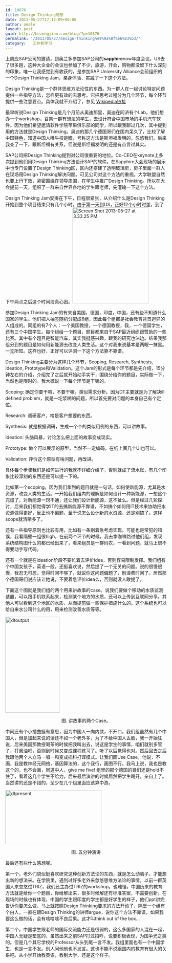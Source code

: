 ```yaml
---
id: 10876
title: Design Thinking随想
date: 2013-05-27T17:12:09+00:00
author: omale
layout: post
guid: http://hezongjian.com/blog/?p=10876
permalink: '/2013/05/27/design-thinking%e9%9a%8f%e6%83%b3/'
category:   工作和学习  
---
```

上周应SAP公司的邀请，到奥兰多参加SAP公司的**sapphire**now年度会议。US去了很多趟，这种大企业的会议也参加了不少，旅游，开会，购物都没留下什么深刻的印象，唯一让我感觉到有收获的，是参加SAP University Alliance会前组织的一个Design Thinking Jam，亲身体验、实践了一下这个方法。

Design Thinking是一个群体思维方法论性的东西。为一群人在一起讨论特定问题提供一些指导方法，怎样更有效的去思考。它把思考过程分为几个环节，每个环节提供一些注意要点。具体我就不介绍了，参见 [Wikipedia链接](http://en.wikipedia.org/wiki/Design_thinking)

最早听说Design Thinking是几个月前从奥迪那里，奥迪在同济有个Lab，他们想办一个workshop，召集一群有想法的学生，去设计符合中国市场的手机汽车软件。因为他们希望邀请软件学院苹果俱乐部的同学，所以跟我聊过几次，其中提到用的方法就是Design Thinking。奥迪的那几个德国哥们在国内呆久了，比较了解中国特色，知道中国人唯牛校是瞻，号称这方法是斯坦福发明的，忽悠我们。后来我查了一下，跟斯坦福有关系，但说是斯坦福发明的还是有点言过其实。

SAP公司把Design Thinking提到对公司很重要的地位。Co-CEO在keynote上多次提到他们用Design Thinking方法设计SAP的软件。在Sapphire大会现场的展示中也专门设置了Design Thinking区，区内还搭建了透明玻璃房，房子里面一群人在现场用Design Thinking解决问题。可见公司对这个方法的重视。大学联盟自然也要上行下效，紧密围绕在领导周围，在学生中推广Design Thinking。所以在大会提前一天，组织了一群来自世界各地的学生跟老师，先灌输一下这个方法。

Design Thinking Jam安排在下午，日程很紧张，从介绍什么是Design Thinking开始到整个项目结束只有几个小时。由于第一天到US，正好12个小时时差，到了下午两点之后这个时间段真心困。[<img class="aligncenter size-medium wp-image-10887" alt="Screen Shot 2013-05-27 at 3.33.25 PM" src="/uploads/2013/05/Screen-Shot-2013-05-27-at-3.33.25-PM-237x300.png" width="237" height="300"  />](/uploads/2013/05/Screen-Shot-2013-05-27-at-3.33.25-PM.png)

参加Design Thinking Jam的有来自美国，德国，印度，中国，还有些不知道什么国家的学生。他们把人抽签随机分配成6组，因此每个组都是社会教育背景迥异的人组成的。同组的有7个人：一个美国教授，一个德国教授，我，一个德国学生，还有三个中国学生。每个组给一个题目，题目都来自于SAP最近组织跟赞助的一些比赛。其中有个题目是智能汽车，其实我挺感兴趣，跟我的研究也沾边。结果我那组分到的题目是如何用新能源去改变人类生活。这个对我来说基本是两眼一抹黑。一无所知。这样也好，正好可以评测一下这个方法靠不靠谱。

Design Thinking主要分为这样几个环节，Scoping, Research, Synthesis, Ideation, Prototype和Validation。这个Jam的形式是每个环节都是先介绍，15分钟左右的介绍，介绍完了之后就开始动手实干，围绕分给你的题目，实际做一下，当然也是限时的。我大概说一下每个环节是干嘛的。

Scoping: 确定你要干嘛，不要干嘛。类似需求分析。因为DT主要就是为了解决ill defined problem，就是一坨浆糊的问题，所以首先要对问题的本身自己有个定位。

Research: 调研客户，啥是客户想要的东西。

Synthesis: 就是根据调研，生成一个个的类似用例的东西，可以讲故事。

Ideation: 头脑风暴，讨论怎么把上面的故事变成现实。

Prototype: 做个可以展示的原型，当然不一定编码，在纸上画几个UI也可以。

Validation: 评价这个原型有啥问题，再改进。

具体每个步骤我们是如何进行的我就不详细介绍了，否则就成了流水账，有几个印象比较深刻的东西还是可以提一下的。

比如第一个scoping。因为我们拿到的题目就是一句话，如何使新能源，尤其是水资源，改变人类的生活。一开始我们组内的理解是如何设计一种新能源，一想这个完蛋了，对新能源一窍不通，还让我们设计新能源，这不扯么。但是经过几轮探讨，后来我们都觉得学IT的去搞新能源不靠谱，不如搞个如何用IT技术来协助把水资源做得更好，反正也不偏题，至于说怎么设计新的水资源，还是别搞了。这样scope就清晰多了。

还有一些指导原则也比较有用，比如有一条别着急考虑实现。可能也是常犯的错误，我看隔壁一组很high，在前两个环节的时候，我去拿咖啡路过他们组，发现系统结构图什么的都已经出来了，看来组员是一群码农，一看到问题，就马上恨不得要动手写代码。

还有一个就是在ideation阶段不要忙着去评价idea，否则容易限制发挥。我们组有个中国女孩子，英语一般，还挺喜欢说，然后提了一个无关的问题。说的很慢很慢，我忍无可忍，觉得时间不够了，就说你这问题偏题了，别浪费时间了。居然那个德国哥们说应该让她说，不要着急评价idea么，否则就没人敢提了。

下面这个图就是我们组的两个用来讲故事的case。说我们要做个移动的水质监测装置，可以跟手机联系起来，检测某个地方的水质，还可以上传到互联网分享。其他人可以看到这个地区的水质，从而提前做一些保护措施什么的。这个系统也可以给自来水公司什么的用，用来检测改善水质等等。

<img class="aligncenter size-medium wp-image-10877" alt="dtoutput" src="/uploads/2013/05/WP_20130513_029-169x300.jpg" width="169" height="300"  />

<p style="text-align: center;">
  图. 讲故事的两个Case。
</p>

中间还有个小插曲挺有意思，因为中国人一向内敛，不开口，我们组虽然有几个中国人，但是加起来说的话还不如一个老外多，为了不给中国人丢脸，我一开始狂说，后来美国那教授喝茶的时候把我叫出去，说这是学生的事情，咱们就别多管了，打酱油吧，否则到时候又变成课程练习了。听了以后觉得也对。然后回去之后我跟他两个人立马一唱一和变成插科打诨模式。让我们画Use Case，他说，不画，我是教神经元网络，基因算法的，这个我行，画图不行。我马上说，我也是教这个的，也不会画，同道中人，give me five! 组里的那个德国的哥们还是hold不住了，看着这几个学生不给力，后来最后演讲的时候居然把学生踢开，亲自上了。当然讲的还是不错的，至少在几个组里面应该算中游。

[<img class="aligncenter size-medium wp-image-10878" alt="dtpresent" src="/uploads/2013/05/WP_20130513_028-300x169.jpg" width="300" height="169"  />](/uploads/2013/05/WP_20130513_028.jpg)

<p style="text-align: center;">
  图. 五分钟演讲
</p>

 

最后还有些什么感想呢。

第一个，老外们貌似挺喜欢研究这种创新方法论的东西，就是怎么动脑子，才能想出新的想法来。在学院里，遇到过好多老外来忽悠思维方法论的事情，以前一群英国人来忽悠过TRIZ，我们还主办过TRIZ的workshop。也难怪，中国历来的教育方法就是给你一个题目，你给解出来，很多时候解还有标准答案，不需要创新。在现场的时候也有体现，中国的学生跟印度的学生都是好学生的样子，他们ppt讲完告诉你要怎么做，马上就按照Design Thinking要求的方法开动了，隔壁一个组有个白人，一直在跟Design Thinking的讲师argue，说你这个方法不靠谱，如果我要这么做的话，会有啥啥啥不良后果。这才叫think out of the box&#8230;

第二个，中国学生跟老师的国际交流能力还是很弱的，这么多国家的人混在一起，中国人无疑是垫底的，虽然出来之前SAP打过招呼，说要积极表现，为国争光之类的。但是几个其它学校的Professor从头到尾一言不发。我组里面也有一个中国学生，也是一言不发。别人问他他也不发言。这也不能不说跟国内的教育有很大的关系吧。从小学开始教英语，教到大学，还是这个样子。